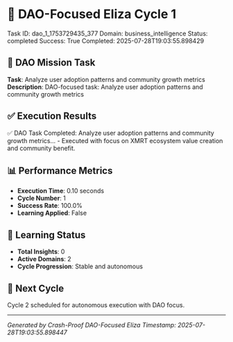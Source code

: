 # 🎯 DAO-Focused Eliza Cycle 1
Task ID: dao_1_1753729435_377
Domain: business_intelligence
Status: completed
Success: True
Completed: 2025-07-28T19:03:55.898429

## 🚀 DAO Mission Task
**Task**: Analyze user adoption patterns and community growth metrics
**Description**: DAO-focused task: Analyze user adoption patterns and community growth metrics

## ✅ Execution Results
✅ DAO Task Completed: Analyze user adoption patterns and community growth metrics... - Executed with focus on XMRT ecosystem value creation and community benefit.

## 📊 Performance Metrics
- **Execution Time**: 0.10 seconds
- **Cycle Number**: 1
- **Success Rate**: 100.0%
- **Learning Applied**: False

## 🧠 Learning Status
- **Total Insights**: 0
- **Active Domains**: 2
- **Cycle Progression**: Stable and autonomous

## 🎯 Next Cycle
Cycle 2 scheduled for autonomous execution with DAO focus.

---
*Generated by Crash-Proof DAO-Focused Eliza*
*Timestamp: 2025-07-28T19:03:55.898447*
